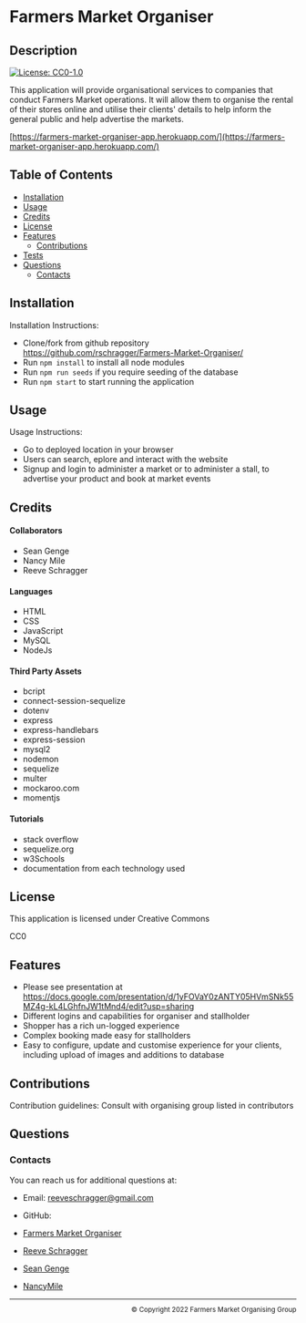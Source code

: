 # Farmers Market Organiser

  ## Description
  
  [![License: CC0-1.0](https://img.shields.io/badge/License-CC0_1.0-lightgrey.svg)](http://creativecommons.org/publicdomain/zero/1.0/)
  
  This application will provide organisational services to companies that conduct Farmers Market operations. It will allow them to organise the rental of their stores online and utilise their clients' details to help inform the general public and help advertise the markets.

[https://farmers-market-organiser-app.herokuapp.com/](https://farmers-market-organiser-app.herokuapp.com/) 
 
  ## Table of Contents
  
  - [Installation](#installation)
  - [Usage](#usage)
  - [Credits](#credits)
  - [License](#license)
  - [Features](#features)
      - [Contributions](#contributions)
  - [Tests](#tests)
  - [Questions](#questions)
      - [Contacts](#contacts)
  
  ## Installation
   
  Installation Instructions:
- Clone/fork from github repository https://github.com/rschragger/Farmers-Market-Organiser/
- Run `npm install` to install all node modules
-  Run `npm run seeds` if you require seeding of the database
-  Run `npm start` to start running the application
</p>
  
  ## Usage
   
  Usage Instructions:
- Go to deployed location in your browser
- Users can search, eplore and interact with the website
- Signup and login to administer a market or to administer a stall, to advertise your product and book at market events
</p>
  
  ## Credits
   
 #### Collaborators
- Sean Genge
- Nancy Mile
- Reeve Schragger

</p>

####   Languages
- HTML
- CSS
- JavaScript
- MySQL
- NodeJs
</p>
  
####   Third Party Assets
- bcript
- connect-session-sequelize
- dotenv
- express
- express-handlebars
- express-session
- mysql2
- nodemon
- sequelize
- multer
- mockaroo.com
- momentjs
</p>
  
####   Tutorials
- stack overflow
- sequelize.org
- w3Schools 
- documentation from each technology used
</p>
  
  ## License
   
  This application is licensed under Creative Commons

  CC0
  
  ## Features
  - Please see presentation at https://docs.google.com/presentation/d/1yFOVaY0zANTY05HVmSNk55MZ4g-kL4LGhfnJW1tMnd4/edit?usp=sharing
  - Different logins and capabilities for organiser and stallholder
  - Shopper has a rich un-logged experience
  - Complex booking made easy for stallholders
  - Easy to configure, update and customise experience for your clients, including upload of images and additions to database

  
  ## Contributions
   
  Contribution guidelines: Consult with organising group listed in contributors
  

  
  ## Questions
   

</p>
  
  ### Contacts
   
  You can reach us for additional questions at:
  - Email: [reeveschragger@gmail.com](mailto:reeveschragger@gmail.com)

  - GitHub: 
   - [Farmers Market Organiser](https://github.com/rschragger/Farmers-Market-Organiser/)
   - [Reeve Schragger](https://github.com/rschragger/)
   - [Sean Genge](https://github.com/SeanGenge)
   - [NancyMile](https://github.com/NancyMile)
  
  <div class="footer" style="text-align:right; font-size:smaller"><hr>
  &copy; Copyright 2022 Farmers Market Organising Group
</div>  